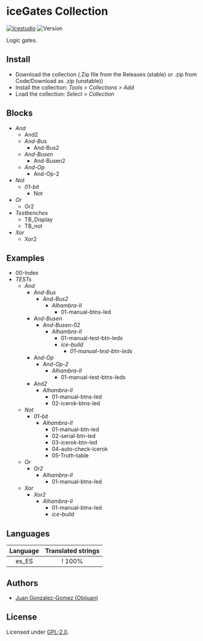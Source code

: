 # iceGates Collection

[![Icestudio](https://img.shields.io/badge/collection-icestudio-blue.svg)](https://github.com/FPGAwars/icestudio)
![Version](https://img.shields.io/badge/version-v0.1.0-orange.svg)

Logic gates.

## Install

* Download the collection (.Zip file from the Releases (stable) or .zip from Code/Download as .zip (unstable))
* Install the collection: *Tools > Collections > Add*
* Load the collection: *Select > Collection*

## Blocks
* *And*
  * And2
  * *And-Bus*
    * And-Bus2
  * *And-Busen*
    * And-Busen2
  * *And-Op*
    * And-Op-2
* *Not*
  * *01-bit*
    * Not
* *Or*
  * Or2
* *Testbenches*
  * TB_Display
  * TB_not
* *Xor*
  * Xor2

## Examples
* 00-Index
* *TESTs*
  * *And*
    * *And-Bus*
      * *And-Bus2*
        * *Alhambra-II*
          * 01-manual-btns-led
    * *And-Busen*
      * *And-Busen-02*
        * *Alhambra-II*
          * 01-manual-test-btn-leds
          * *ice-build*
            * *01-manual-test-btn-leds*
    * *And-Op*
      * *And-Op-2*
        * *Alhambra-II*
          * 01-manual-test-btns-leds
    * *And2*
      * *Alhambra-II*
        * 01-manual-btns-led
        * 02-icerok-btns-led
  * *Not*
    * *01-bit*
      * *Alhambra-II*
        * 01-manual-btn-led
        * 02-serial-btn-led
        * 03-icerok-btn-led
        * 04-auto-check-icerok
        * 05-Truth-table
  * *Or*
    * *Or2*
      * *Alhambra-II*
        * 01-manual-btns-led
  * *Xor*
    * *Xor2*
      * *Alhambra-II*
        * 01-manual-btns-led
        * *ice-build*

## Languages
| Language | Translated strings |
|:--------:|:------------------:|
| es_ES | ! 100%  |

## Authors
* [Juan Gonzalez-Gomez (Obijuan)](https://github.com/Obijuan)


## License

Licensed under [GPL-2.0](https://opensource.org/licenses/GPL-2.0).
